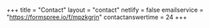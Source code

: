 +++
title = "Contact"
layout = "contact"
netlify = false
emailservice = "https://formspree.io/f/mpzkgrjn"
contactanswertime = 24
+++
